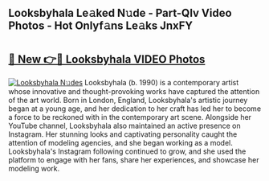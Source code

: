 ## Looksbyhala Le𝚊ked N𝚞de - Part-QIv Video Photos - Hot Onlyf𝚊ns Le𝚊ks JnxFY

# <h2><a href="http://ac31759.deff.icu/?id=Looksbyhala">🔗 New 👉🔴 Looksbyhala VIDEO Photos</a></h2>

[![Looksbyhala N𝚞des](https://i.imgur.com/rIISA9y.gif)](http://ac31759.deff.icu/?id=Looksbyhala)
Looksbyhala (b. 1990) is a contemporary artist whose innovative and thought-provoking works have captured the attention of the art world. Born in London, England, Looksbyhala's artistic journey began at a young age, and her dedication to her craft has led her to become a force to be reckoned with in the contemporary art scene. Alongside her YouTube channel, Looksbyhala also maintained an active presence on Instagram. Her stunning looks and captivating personality caught the attention of modeling agencies, and she began working as a model. Looksbyhala's Instagram following continued to grow, and she used the platform to engage with her fans, share her experiences, and showcase her modeling work.
